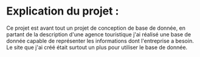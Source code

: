 # Explication du projet :

Ce projet est avant tout un projet de conception de base de donnée, en partant de la description d'une agence touristique j'ai réalisé une base de donnée capable de représenter les informations dont l'entreprise a besoin. Le site que j'ai créé était surtout un plus pour utiliser le base de donnée.